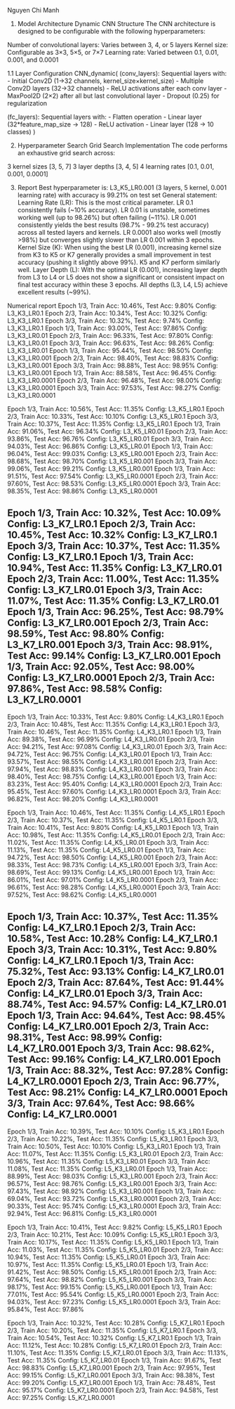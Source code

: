 Nguyen Chi Manh
1. Model Architecture
Dynamic CNN Structure
The CNN architecture is designed to be configurable with the following hyperparameters:

Number of convolutional layers: Varies between 3, 4, or 5 layers
Kernel size: Configurable as 3×3, 5×5, or 7×7
Learning rate: Varied between 0.1, 0.01, 0.001, and 0.0001

1.1 Layer Configuration
CNN_dynamic(
  (conv_layers): Sequential layers with:
    - Initial Conv2D (1→32 channels, kernel_size×kernel_size)
    - Multiple Conv2D layers (32→32 channels)
    - ReLU activations after each conv layer
    - MaxPool2D (2×2) after all but last convolutional layer
    - Dropout (0.25) for regularization
  
  (fc_layers): Sequential layers with:
    - Flatten operation
    - Linear layer (32*feature_map_size → 128)
    - ReLU activation
    - Linear layer (128 → 10 classes)
)

2. Hyperparameter Search
Grid Search Implementation
The code performs an exhaustive grid search across:

3 kernel sizes [3, 5, 7]
3 layer depths [3, 4, 5]
4 learning rates [0.1, 0.01, 0.001, 0.0001]

3. Report
Best hyperparameter is: L3_K5_LR0.001 (3 layers, 5 kernel, 0.001 learning rate) with accuracy is 99.21% on test set
General statement:
Learning Rate (LR): This is the most critical parameter. LR 0.1 consistently fails (~10% accuracy). LR 0.01 is unstable, sometimes working well (up to 98.26%) but often failing (~11%). LR 0.001 consistently yields the best results (98.7% - 99.2% test accuracy) across all tested layers and kernels. LR 0.0001 also works well (mostly >98%) but converges slightly slower than LR 0.001 within 3 epochs.
Kernel Size (K): When using the best LR (0.001), increasing kernel size from K3 to K5 or K7 generally provides a small improvement in test accuracy (pushing it slightly above 99%). K5 and K7 perform similarly well.
Layer Depth (L): With the optimal LR (0.001), increasing layer depth from L3 to L4 or L5 does not show a significant or consistent impact on final test accuracy within these 3 epochs. All depths (L3, L4, L5) achieve excellent results (~99%).

Numerical report
Epoch 1/3, Train Acc: 10.46%, Test Acc: 9.80%
Config: L3_K3_LR0.1
Epoch 2/3, Train Acc: 10.34%, Test Acc: 10.32%
Config: L3_K3_LR0.1
Epoch 3/3, Train Acc: 10.32%, Test Acc: 9.74%
Config: L3_K3_LR0.1
Epoch 1/3, Train Acc: 93.00%, Test Acc: 97.86%
Config: L3_K3_LR0.01
Epoch 2/3, Train Acc: 96.33%, Test Acc: 97.80%
Config: L3_K3_LR0.01
Epoch 3/3, Train Acc: 96.63%, Test Acc: 98.26%
Config: L3_K3_LR0.01
Epoch 1/3, Train Acc: 95.44%, Test Acc: 98.50%
Config: L3_K3_LR0.001
Epoch 2/3, Train Acc: 98.40%, Test Acc: 98.83%
Config: L3_K3_LR0.001
Epoch 3/3, Train Acc: 98.88%, Test Acc: 98.95%
Config: L3_K3_LR0.001
Epoch 1/3, Train Acc: 88.58%, Test Acc: 96.45%
Config: L3_K3_LR0.0001
Epoch 2/3, Train Acc: 96.48%, Test Acc: 98.00%
Config: L3_K3_LR0.0001
Epoch 3/3, Train Acc: 97.53%, Test Acc: 98.27%
Config: L3_K3_LR0.0001

Epoch 1/3, Train Acc: 10.56%, Test Acc: 11.35%
Config: L3_K5_LR0.1
Epoch 2/3, Train Acc: 10.33%, Test Acc: 10.10%
Config: L3_K5_LR0.1
Epoch 3/3, Train Acc: 10.37%, Test Acc: 11.35%
Config: L3_K5_LR0.1
Epoch 1/3, Train Acc: 91.06%, Test Acc: 96.34%
Config: L3_K5_LR0.01
Epoch 2/3, Train Acc: 93.86%, Test Acc: 96.76%
Config: L3_K5_LR0.01
Epoch 3/3, Train Acc: 94.03%, Test Acc: 96.86%
Config: L3_K5_LR0.01
Epoch 1/3, Train Acc: 96.04%, Test Acc: 99.03%
Config: L3_K5_LR0.001
Epoch 2/3, Train Acc: 98.68%, Test Acc: 98.70%
Config: L3_K5_LR0.001
Epoch 3/3, Train Acc: 99.06%, Test Acc: 99.21%
Config: L3_K5_LR0.001
Epoch 1/3, Train Acc: 91.51%, Test Acc: 97.54%
Config: L3_K5_LR0.0001
Epoch 2/3, Train Acc: 97.60%, Test Acc: 98.53%
Config: L3_K5_LR0.0001
Epoch 3/3, Train Acc: 98.35%, Test Acc: 98.86%
Config: L3_K5_LR0.0001

Epoch 1/3, Train Acc: 10.32%, Test Acc: 10.09%
Config: L3_K7_LR0.1
Epoch 2/3, Train Acc: 10.45%, Test Acc: 10.32%
Config: L3_K7_LR0.1
Epoch 3/3, Train Acc: 10.37%, Test Acc: 11.35%
Config: L3_K7_LR0.1
Epoch 1/3, Train Acc: 10.94%, Test Acc: 11.35%
Config: L3_K7_LR0.01
Epoch 2/3, Train Acc: 11.00%, Test Acc: 11.35%
Config: L3_K7_LR0.01
Epoch 3/3, Train Acc: 11.07%, Test Acc: 11.35%
Config: L3_K7_LR0.01
Epoch 1/3, Train Acc: 96.25%, Test Acc: 98.79%
Config: L3_K7_LR0.001
Epoch 2/3, Train Acc: 98.59%, Test Acc: 98.80%
Config: L3_K7_LR0.001
Epoch 3/3, Train Acc: 98.91%, Test Acc: 99.14%
Config: L3_K7_LR0.001
Epoch 1/3, Train Acc: 92.05%, Test Acc: 98.00%
Config: L3_K7_LR0.0001
Epoch 2/3, Train Acc: 97.86%, Test Acc: 98.58%
Config: L3_K7_LR0.0001
--------------------
Epoch 1/3, Train Acc: 10.33%, Test Acc: 9.80%
Config: L4_K3_LR0.1
Epoch 2/3, Train Acc: 10.48%, Test Acc: 11.35%
Config: L4_K3_LR0.1
Epoch 3/3, Train Acc: 10.46%, Test Acc: 11.35%
Config: L4_K3_LR0.1
Epoch 1/3, Train Acc: 89.38%, Test Acc: 96.99%
Config: L4_K3_LR0.01
Epoch 2/3, Train Acc: 94.21%, Test Acc: 97.08%
Config: L4_K3_LR0.01
Epoch 3/3, Train Acc: 94.72%, Test Acc: 96.75%
Config: L4_K3_LR0.01
Epoch 1/3, Train Acc: 93.57%, Test Acc: 98.55%
Config: L4_K3_LR0.001
Epoch 2/3, Train Acc: 97.94%, Test Acc: 98.83%
Config: L4_K3_LR0.001
Epoch 3/3, Train Acc: 98.40%, Test Acc: 98.75%
Config: L4_K3_LR0.001
Epoch 1/3, Train Acc: 83.23%, Test Acc: 95.40%
Config: L4_K3_LR0.0001
Epoch 2/3, Train Acc: 95.45%, Test Acc: 97.60%
Config: L4_K3_LR0.0001
Epoch 3/3, Train Acc: 96.82%, Test Acc: 98.20%
Config: L4_K3_LR0.0001

Epoch 1/3, Train Acc: 10.46%, Test Acc: 11.35%
Config: L4_K5_LR0.1
Epoch 2/3, Train Acc: 10.37%, Test Acc: 11.35%
Config: L4_K5_LR0.1
Epoch 3/3, Train Acc: 10.41%, Test Acc: 9.80%
Config: L4_K5_LR0.1
Epoch 1/3, Train Acc: 10.98%, Test Acc: 11.35%
Config: L4_K5_LR0.01
Epoch 2/3, Train Acc: 11.02%, Test Acc: 11.35%
Config: L4_K5_LR0.01
Epoch 3/3, Train Acc: 11.13%, Test Acc: 11.35%
Config: L4_K5_LR0.01
Epoch 1/3, Train Acc: 94.72%, Test Acc: 98.50%
Config: L4_K5_LR0.001
Epoch 2/3, Train Acc: 98.33%, Test Acc: 98.73%
Config: L4_K5_LR0.001
Epoch 3/3, Train Acc: 98.69%, Test Acc: 99.13%
Config: L4_K5_LR0.001
Epoch 1/3, Train Acc: 86.01%, Test Acc: 97.01%
Config: L4_K5_LR0.0001
Epoch 2/3, Train Acc: 96.61%, Test Acc: 98.28%
Config: L4_K5_LR0.0001
Epoch 3/3, Train Acc: 97.52%, Test Acc: 98.62%
Config: L4_K5_LR0.0001

Epoch 1/3, Train Acc: 10.37%, Test Acc: 11.35%
Config: L4_K7_LR0.1
Epoch 2/3, Train Acc: 10.58%, Test Acc: 10.28%
Config: L4_K7_LR0.1
Epoch 3/3, Train Acc: 10.31%, Test Acc: 9.80%
Config: L4_K7_LR0.1
Epoch 1/3, Train Acc: 75.32%, Test Acc: 93.13%
Config: L4_K7_LR0.01
Epoch 2/3, Train Acc: 87.64%, Test Acc: 91.44%
Config: L4_K7_LR0.01
Epoch 3/3, Train Acc: 88.74%, Test Acc: 94.57%
Config: L4_K7_LR0.01
Epoch 1/3, Train Acc: 94.64%, Test Acc: 98.45%
Config: L4_K7_LR0.001
Epoch 2/3, Train Acc: 98.31%, Test Acc: 98.99%
Config: L4_K7_LR0.001
Epoch 3/3, Train Acc: 98.62%, Test Acc: 99.16%
Config: L4_K7_LR0.001
Epoch 1/3, Train Acc: 88.32%, Test Acc: 97.28%
Config: L4_K7_LR0.0001
Epoch 2/3, Train Acc: 96.77%, Test Acc: 98.21%
Config: L4_K7_LR0.0001
Epoch 3/3, Train Acc: 97.64%, Test Acc: 98.66%
Config: L4_K7_LR0.0001
-----------
Epoch 1/3, Train Acc: 10.39%, Test Acc: 10.10%
Config: L5_K3_LR0.1
Epoch 2/3, Train Acc: 10.22%, Test Acc: 11.35%
Config: L5_K3_LR0.1
Epoch 3/3, Train Acc: 10.50%, Test Acc: 10.10%
Config: L5_K3_LR0.1
Epoch 1/3, Train Acc: 11.07%, Test Acc: 11.35%
Config: L5_K3_LR0.01
Epoch 2/3, Train Acc: 10.96%, Test Acc: 11.35%
Config: L5_K3_LR0.01
Epoch 3/3, Train Acc: 11.08%, Test Acc: 11.35%
Config: L5_K3_LR0.01
Epoch 1/3, Train Acc: 88.99%, Test Acc: 98.03%
Config: L5_K3_LR0.001
Epoch 2/3, Train Acc: 96.57%, Test Acc: 98.76%
Config: L5_K3_LR0.001
Epoch 3/3, Train Acc: 97.43%, Test Acc: 98.92%
Config: L5_K3_LR0.001
Epoch 1/3, Train Acc: 69.04%, Test Acc: 93.72%
Config: L5_K3_LR0.0001
Epoch 2/3, Train Acc: 90.33%, Test Acc: 95.74%
Config: L5_K3_LR0.0001
Epoch 3/3, Train Acc: 92.94%, Test Acc: 96.81%
Config: L5_K3_LR0.0001

Epoch 1/3, Train Acc: 10.41%, Test Acc: 9.82%
Config: L5_K5_LR0.1
Epoch 2/3, Train Acc: 10.21%, Test Acc: 10.09%
Config: L5_K5_LR0.1
Epoch 3/3, Train Acc: 10.17%, Test Acc: 11.35%
Config: L5_K5_LR0.1
Epoch 1/3, Train Acc: 11.03%, Test Acc: 11.35%
Config: L5_K5_LR0.01
Epoch 2/3, Train Acc: 10.94%, Test Acc: 11.35%
Config: L5_K5_LR0.01
Epoch 3/3, Train Acc: 10.97%, Test Acc: 11.35%
Config: L5_K5_LR0.01
Epoch 1/3, Train Acc: 91.42%, Test Acc: 98.50%
Config: L5_K5_LR0.001
Epoch 2/3, Train Acc: 97.64%, Test Acc: 98.82%
Config: L5_K5_LR0.001
Epoch 3/3, Train Acc: 98.17%, Test Acc: 99.15%
Config: L5_K5_LR0.001
Epoch 1/3, Train Acc: 77.01%, Test Acc: 95.54%
Config: L5_K5_LR0.0001
Epoch 2/3, Train Acc: 94.03%, Test Acc: 97.23%
Config: L5_K5_LR0.0001
Epoch 3/3, Train Acc: 95.84%, Test Acc: 97.86%

Epoch 1/3, Train Acc: 10.32%, Test Acc: 10.28%
Config: L5_K7_LR0.1
Epoch 2/3, Train Acc: 10.20%, Test Acc: 11.35%
Config: L5_K7_LR0.1
Epoch 3/3, Train Acc: 10.54%, Test Acc: 10.32%
Config: L5_K7_LR0.1
Epoch 1/3, Train Acc: 11.12%, Test Acc: 10.28%
Config: L5_K7_LR0.01
Epoch 2/3, Train Acc: 11.10%, Test Acc: 11.35%
Config: L5_K7_LR0.01
Epoch 3/3, Train Acc: 11.13%, Test Acc: 11.35%
Config: L5_K7_LR0.01
Epoch 1/3, Train Acc: 91.67%, Test Acc: 98.83%
Config: L5_K7_LR0.001
Epoch 2/3, Train Acc: 97.95%, Test Acc: 99.15%
Config: L5_K7_LR0.001
Epoch 3/3, Train Acc: 98.38%, Test Acc: 99.20%
Config: L5_K7_LR0.001
Epoch 1/3, Train Acc: 78.48%, Test Acc: 95.17%
Config: L5_K7_LR0.0001
Epoch 2/3, Train Acc: 94.58%, Test Acc: 97.25%
Config: L5_K7_LR0.0001